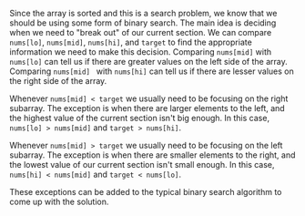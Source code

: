 Since the array is sorted and this is a search problem, we know that we should be using some form of binary search.
The main idea is deciding when we need to "break out" of our current section.
We can compare ```nums[lo]```, ```nums[mid]```, ```nums[hi]```, and ```target``` to find the appropriate information we need to make this decision.
Comparing ```nums[mid]``` with ```nums[lo]``` can tell us if there are greater values on the left side of the array.
Comparing ```nums[mid] ``` with ```nums[hi]``` can tell us if there are lesser values on the right side of the array.

Whenever ```nums[mid] < target``` we usually need to be focusing on the right subarray.
The exception is when there are larger elements to the left, and the highest value of the current section isn't big enough.
In this case, ```nums[lo] > nums[mid]``` and ```target > nums[hi]```.

Whenever ```nums[mid] > target``` we usually need to be focusing on the left subarray.
The exception is when there are smaller elements to the right, and the lowest value of our current section isn't small enough.
In this case, ```nums[hi] < nums[mid]``` and ```target < nums[lo]```.

These exceptions can be added to the typical binary search algorithm to come up with the solution.
